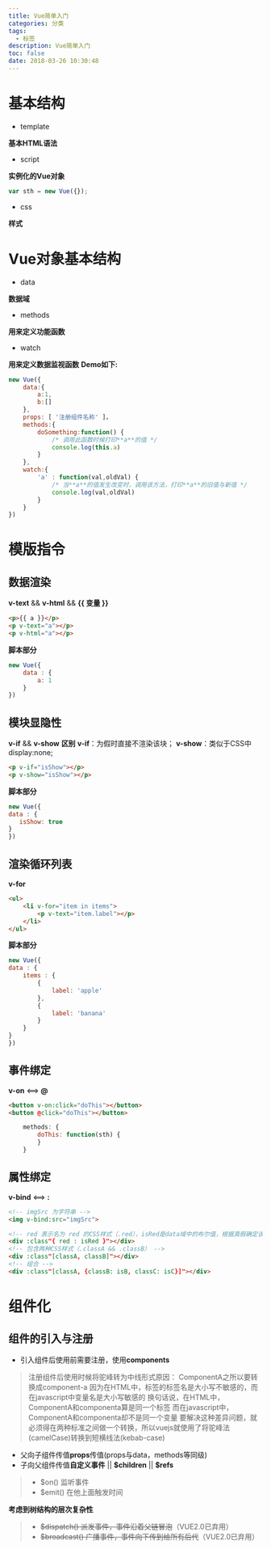 ```yaml
---
title: Vue简单入门
categories: 分类
tags:
  - 标签
description: Vue简单入门
toc: false
date: 2018-03-26 10:30:48
---
```


# 基本结构

+ template

**基本HTML语法**
+ script

**实例化的Vue对象**
```javascript
var sth = new Vue({});
```
+ css

**样式**
# Vue对象基本结构

+ data

**数据域**
+ methods

**用来定义功能函数**
+ watch

**用来定义数据监视函数**
**Demo如下:**
```javascript
new Vue({
    data:{
        a:1,
        b:[]
    },
    props: [ '注册组件名称' ]，
    methods:{
        doSomething:function() {
            /* 调用此函数时候打印**a**的值 */
            console.log(this.a)
        }
    },
    watch:{
        'a' : function(val,oldVal) {
            /* 当**a**的值发生改变时，调用该方法，打印**a**的旧值与新值 */
            console.log(val,oldVal)
        }
    }
})
```

# 模版指令

## 数据渲染

**v-text** && **v-html** && **{{ 变量 }}**
```html
<p>{{ a }}</p>
<p v-text="a"></p>
<p v-html="a"></p>
```
**脚本部分**
```javascript
new Vue({
    data : {
        a: 1
    }
})
```
## 模块显隐性
**v-if** && **v-show**
**区别**
**v-if**：为假时直接不渲染该块；
**v-show**：类似于CSS中display:none;
```html
<p v-if="isShow"></p>
<p v-show="isShow"></p>
```

**脚本部分**
```javascript
new Vue({
data : {
   isShow: true
}
})
```
## 渲染循环列表
**v-for**
```html
<ul>
    <li v-for="item in items">
        <p v-text="item.label"></p>
    </li>
</ul>
```

**脚本部分**
```javascript
new Vue({
data : {
    items : {
        {
            label: 'apple'
        },
        {
            label: 'banana'
        }
    }
}
})
```

## 事件绑定
**v-on** <==>  **@**
```html
<button v-on:click="doThis"></button>
<button @click="doThis"></button>
```

```javascript
    methods: {
        doThis: function(sth) {
        }
    }
```
## 属性绑定
**v-bind** <==> **:**
```html
<!-- imgSrc 为字符串 -->
<img v-bind:src="imgSrc">

<!-- red 表示名为 red 的CSS样式（.red），isRed是data域中的布尔值，根据真假确定该样式是否渲染 -->
<div :class"{ red : isRed }"></div>
<!-- 包含两种CSS样式（.classA && .classB） -->
<div :class"[classA, classB]"></div>
<!-- 组合 -->
<div :class"[classA, {classB: isB, classC: isC}]"></div>
```

# 组件化
## 组件的引入与注册
+ 引入组件后使用前需要注册，使用**components**

> 注册组件后使用时候将驼峰转为中线形式原因：
> ComponentA之所以要转换成component-a
> 因为在HTML中，标签的标签名是大小写不敏感的，而在javascript中变量名是大小写敏感的
> 换句话说，在HTML中，ComponentA和componenta算是同一个标签
> 而在javascript中，ComponentA和componenta却不是同一个变量
> 要解决这种差异问题，就必须得在两种标准之间做一个转换，所以vuejs就使用了将驼峰法(camelCase)转换到短横线法(kebab-case)

+ 父向子组件传值**props**传值(props与data，methods等同级)
+ 子向父组件传值**自定义事件**  ||  **\$children**  ||  **\$refs**


> - $on() 监听事件
> - $emit() 在他上面触发时间

**考虑到树结构的层次复杂性**
> - ~~$dispatch() 派发事件，事件沿着父链冒泡~~（VUE2.0已弃用）
> - ~~$broadcast() 广播事件，事件向下传到给所有后代~~（VUE2.0已弃用）